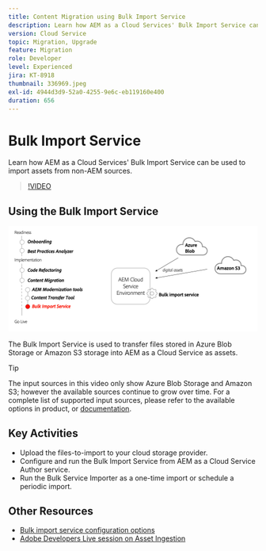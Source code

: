 ```yaml
---
title: Content Migration using Bulk Import Service
description: Learn how AEM as a Cloud Services' Bulk Import Service can be used to import assets from non-AEM sources.
version: Cloud Service
topic: Migration, Upgrade
feature: Migration
role: Developer
level: Experienced
jira: KT-8918
thumbnail: 336969.jpeg
exl-id: 4944d3d9-52a0-4255-9e6c-eb119160e400
duration: 656
---
```

# Bulk Import Service

Learn how AEM as a Cloud Services' Bulk Import Service can be used to import assets from non-AEM sources.



>[!VIDEO](https://video.tv.adobe.com/v/336969?quality=12&learn=on)

## Using the Bulk Import Service

![Bulk Import Service lifecycle](../assets/bulk-import-service.png)

The Bulk Import Service is used to transfer files stored in Azure Blob Storage or Amazon S3 storage into AEM as a Cloud Service as assets.

>[!TIP]
>
> The input sources in this video only show Azure Blob Storage and Amazon S3; however the available sources continue to grow over time. For a complete list of supported input sources, please refer to the available options in product, or [documentation](https://experienceleague.adobe.com/docs/experience-manager-cloud-service/content/assets/manage/add-assets.html#bulk-upload).

## Key Activities

+ Upload the files-to-import to your cloud storage provider.
+ Configure and run the Bulk Import Service from AEM as a Cloud Service Author service.
+ Run the Bulk Service Importer as a one-time import or schedule a periodic import.

## Other Resources

+ [Bulk import service configuration options](https://experienceleague.adobe.com/docs/experience-manager-cloud-service/content/assets/manage/add-assets.html#configure-bulk-ingestor-tool)
+ [Adobe Developers Live session on Asset Ingestion](https://experienceleague.adobe.com/docs/adobe-developers-live-events/events/2021/feb2021/asset-bulk-ingestion.html)
    
